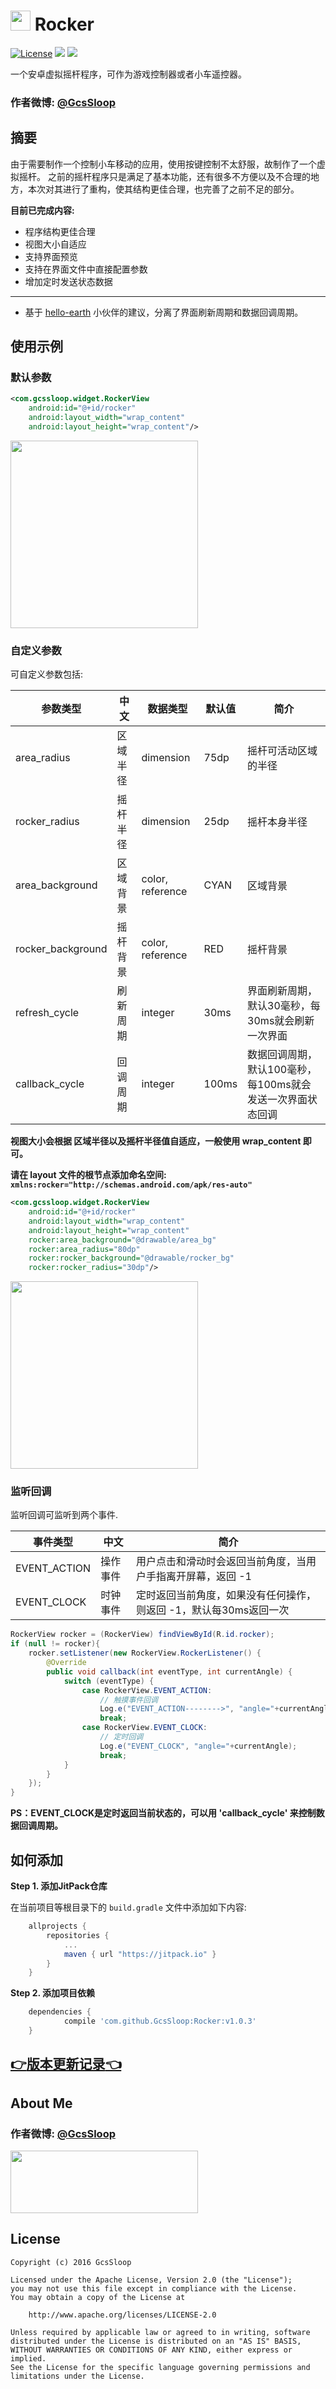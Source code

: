# <img src="http://ww3.sinaimg.cn/large/005Xtdi2gw1f4y9q9eql0j3074074jrm.jpg" width=32 /> Rocker

[![License](https://img.shields.io/badge/license-Apache%202-green.svg)](https://www.apache.org/licenses/LICENSE-2.0)
![](https://img.shields.io/badge/Support-11%2B-green.svg)
[![](https://jitpack.io/v/GcsSloop/Rocker.svg)](https://jitpack.io/#GcsSloop/Rocker)

一个安卓虚拟摇杆程序，可作为游戏控制器或者小车遥控器。

### 作者微博: [@GcsSloop](http://weibo.com/GcsSloop)

## 摘要
由于需要制作一个控制小车移动的应用，使用按键控制不太舒服，故制作了一个虚拟摇杆。
之前的摇杆程序只是满足了基本功能，还有很多不方便以及不合理的地方，本次对其进行了重构，使其结构更佳合理，也完善了之前不足的部分。

**目前已完成内容:**

* 程序结构更佳合理
* 视图大小自适应
* 支持界面预览
* 支持在界面文件中直接配置参数
* 增加定时发送状态数据

------

* 基于 [hello-earth](https://github.com/hello-earth) 小伙伴的建议，分离了界面刷新周期和数据回调周期。

## 使用示例

### 默认参数

``` xml
<com.gcssloop.widget.RockerView
	android:id="@+id/rocker"
	android:layout_width="wrap_content"
	android:layout_height="wrap_content"/>
```
<img src="http://ww1.sinaimg.cn/large/005Xtdi2jw1f4y0d7x353j30dw0mot99.jpg" width=300 />
 
### 自定义参数
可自定义参数包括:

参数类型          | 中文     | 数据类型         | 默认值 |简介
------------------|----------|------------------|--------|-----------
area_radius       | 区域半径 | dimension        | 75dp   | 摇杆可活动区域的半径
rocker_radius     | 摇杆半径 | dimension        | 25dp   | 摇杆本身半径
area_background   | 区域背景 | color, reference | CYAN   | 区域背景
rocker_background | 摇杆背景 | color, reference | RED    | 摇杆背景
refresh_cycle     | 刷新周期 | integer          | 30ms   | 界面刷新周期，默认30毫秒，每30ms就会刷新一次界面
callback_cycle    | 回调周期 | integer          | 100ms  | 数据回调周期，默认100毫秒，每100ms就会发送一次界面状态回调

> 
**视图大小会根据 区域半径以及摇杆半径值自适应，一般使用 wrap_content 即可。**

**请在 layout 文件的根节点添加命名空间: `xmlns:rocker="http://schemas.android.com/apk/res-auto"`**

``` xml
<com.gcssloop.widget.RockerView
	android:id="@+id/rocker"
	android:layout_width="wrap_content"
	android:layout_height="wrap_content"
	rocker:area_background="@drawable/area_bg"
	rocker:area_radius="80dp"
	rocker:rocker_background="@drawable/rocker_bg"
	rocker:rocker_radius="30dp"/>
```

<img src="http://ww3.sinaimg.cn/large/005Xtdi2jw1f4y1bofuu5j30dw0mota1.jpg" width=300 />

### 监听回调

监听回调可监听到两个事件.

事件类型     | 中文     | 简介
-------------|----------|----------------------------------------------------------------
EVENT_ACTION | 操作事件 | 用户点击和滑动时会返回当前角度，当用户手指离开屏幕，返回 -1
EVENT_CLOCK  | 时钟事件 | 定时返回当前角度，如果没有任何操作，则返回 -1，默认每30ms返回一次

``` java
RockerView rocker = (RockerView) findViewById(R.id.rocker);
if (null != rocker){
    rocker.setListener(new RockerView.RockerListener() {
        @Override
        public void callback(int eventType, int currentAngle) {
            switch (eventType) {
                case RockerView.EVENT_ACTION:
                    // 触摸事件回调
                    Log.e("EVENT_ACTION-------->", "angle="+currentAngle);
                    break;
                case RockerView.EVENT_CLOCK:
                    // 定时回调
                    Log.e("EVENT_CLOCK", "angle="+currentAngle);
                    break;
            }
        }
    });
}
```

**PS：EVENT_CLOCK是定时返回当前状态的，可以用 'callback_cycle' 来控制数据回调周期。**

## 如何添加


**Step 1. 添加JitPack仓库**

在当前项目等根目录下的 `build.gradle` 文件中添加如下内容:

``` gradle
	allprojects {
		repositories {
			...
			maven { url "https://jitpack.io" }
		}
	}
```

**Step 2. 添加项目依赖**

``` gradle
	dependencies {
	        compile 'com.github.GcsSloop:Rocker:v1.0.3'
	}
```

## [:point_right:版本更新记录:point_left:](https://github.com/GcsSloop/Rocker/releases)

## About Me

### 作者微博: [@GcsSloop](http://weibo.com/GcsSloop)

<a href="https://github.com/GcsSloop/SloopBlog/blob/master/FINDME.md" target="_blank"> <img src="http://ww4.sinaimg.cn/large/005Xtdi2gw1f1qn89ihu3j315o0dwwjc.jpg" width=300 height=100 /> </a>

## License

```
Copyright (c) 2016 GcsSloop

Licensed under the Apache License, Version 2.0 (the "License");
you may not use this file except in compliance with the License.
You may obtain a copy of the License at

    http://www.apache.org/licenses/LICENSE-2.0

Unless required by applicable law or agreed to in writing, software
distributed under the License is distributed on an "AS IS" BASIS,
WITHOUT WARRANTIES OR CONDITIONS OF ANY KIND, either express or implied.
See the License for the specific language governing permissions and
limitations under the License.
```

